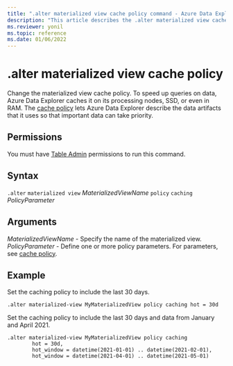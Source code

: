 ```yaml
---
title: ".alter materialized view cache policy command - Azure Data Explorer"
description: "This article describes the .alter materialized view cache policy command in Azure Data Explorer."
ms.reviewer: yonil
ms.topic: reference
ms.date: 01/06/2022
---
```

# .alter materialized view cache policy

Change the materialized view cache policy. To speed up queries on data, Azure Data Explorer caches it on its processing nodes, SSD, or even in RAM. The [cache policy](cachepolicy.md) lets Azure Data Explorer describe the data artifacts that it uses so that important data can take priority.

## Permissions

You must have [Table Admin](access-control/role-based-access-control.md) permissions to run this command.

## Syntax

`.alter` `materialized view` *MaterializedViewName* `policy` `caching` *PolicyParameter*

## Arguments

*MaterializedViewName* - Specify the name of the materialized view. 
*PolicyParameter* - Define one or more policy parameters. For parameters, see [cache policy](cachepolicy.md). 

## Example

Set the caching policy to include the last 30 days.

```kusto
.alter materialized-view MyMaterializedView policy caching hot = 30d
```

Set the caching policy to include the last 30 days and data from January and April 2021.

```kusto
.alter materialized-view MyMaterializedView policy caching 
        hot = 30d,
        hot_window = datetime(2021-01-01) .. datetime(2021-02-01),
        hot_window = datetime(2021-04-01) .. datetime(2021-05-01)
```
